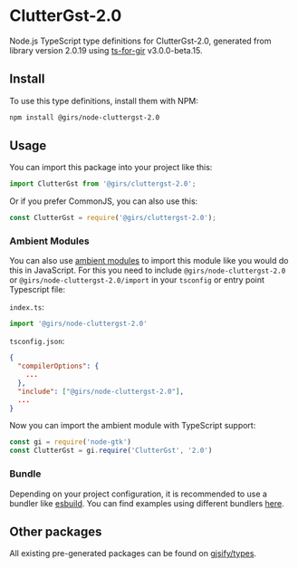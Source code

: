 
# ClutterGst-2.0

Node.js TypeScript type definitions for ClutterGst-2.0, generated from library version 2.0.19 using [ts-for-gir](https://github.com/gjsify/ts-for-gir) v3.0.0-beta.15.

## Install

To use this type definitions, install them with NPM:
```bash
npm install @girs/node-cluttergst-2.0
```

## Usage

You can import this package into your project like this:
```ts
import ClutterGst from '@girs/cluttergst-2.0';
```

Or if you prefer CommonJS, you can also use this:
```ts
const ClutterGst = require('@girs/cluttergst-2.0');
```

### Ambient Modules

You can also use [ambient modules](https://github.com/gjsify/ts-for-gir/tree/main/packages/cli#ambient-modules) to import this module like you would do this in JavaScript.
For this you need to include `@girs/node-cluttergst-2.0` or `@girs/node-cluttergst-2.0/import` in your `tsconfig` or entry point Typescript file:

`index.ts`:
```ts
import '@girs/node-cluttergst-2.0'
```

`tsconfig.json`:
```json
{
  "compilerOptions": {
    ...
  },
  "include": ["@girs/node-cluttergst-2.0"],
  ...
}
```

Now you can import the ambient module with TypeScript support: 

```ts
const gi = require('node-gtk')
const ClutterGst = gi.require('ClutterGst', '2.0')
```



### Bundle

Depending on your project configuration, it is recommended to use a bundler like [esbuild](https://esbuild.github.io/). You can find examples using different bundlers [here](https://github.com/gjsify/ts-for-gir/tree/main/examples).

## Other packages

All existing pre-generated packages can be found on [gjsify/types](https://github.com/gjsify/types).

